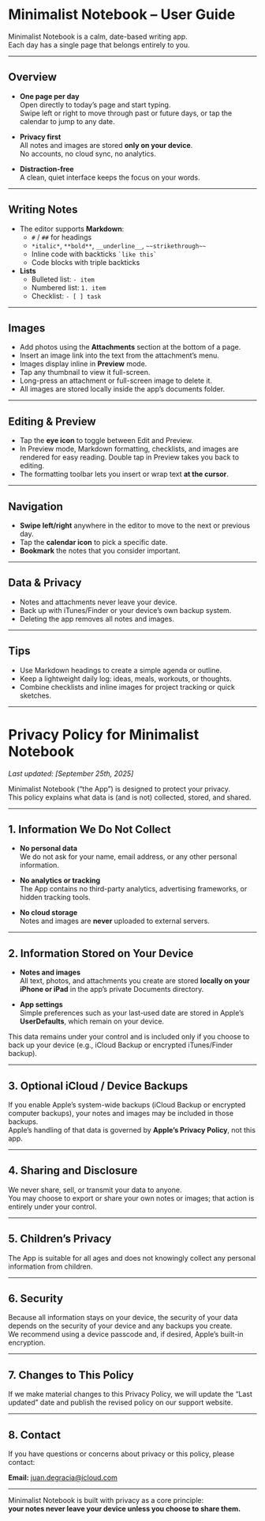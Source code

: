 # Minimalist Notebook – User Guide

Minimalist Notebook is a calm, date-based writing app.  
Each day has a single page that belongs entirely to you.

---

## Overview

- **One page per day**  
  Open directly to today’s page and start typing.  
  Swipe left or right to move through past or future days, or tap the calendar to jump to any date.

- **Privacy first**  
  All notes and images are stored **only on your device**.  
  No accounts, no cloud sync, no analytics.

- **Distraction-free**  
  A clean, quiet interface keeps the focus on your words.

---

## Writing Notes

- The editor supports **Markdown**:
  - `#` / `##` for headings  
  - `*italic*`, `**bold**`, `__underline__`, `~~strikethrough~~`  
  - Inline code with backticks `` `like this` ``  
  - Code blocks with triple backticks  
- **Lists**
  - Bulleted list: `- item`  
  - Numbered list: `1. item`  
  - Checklist: `- [ ] task`  

---

## Images

- Add photos using the **Attachments** section at the bottom of a page.
- Insert an image link into the text from the attachment’s menu.  
- Images display inline in **Preview** mode.  
- Tap any thumbnail to view it full-screen.  
- Long-press an attachment or full-screen image to delete it.  
- All images are stored locally inside the app’s documents folder.

---

## Editing & Preview

- Tap the **eye icon** to toggle between Edit and Preview.
- In Preview mode, Markdown formatting, checklists, and images are rendered for easy reading. Double tap in Preview takes you back to editing.
- The formatting toolbar lets you insert or wrap text **at the cursor**.

---

## Navigation

- **Swipe left/right** anywhere in the editor to move to the next or previous day.
- Tap the **calendar icon** to pick a specific date.
- **Bookmark** the notes that you consider important.

---

## Data & Privacy

- Notes and attachments never leave your device.
- Back up with iTunes/Finder or your device’s own backup system.
- Deleting the app removes all notes and images.

---

## Tips

- Use Markdown headings to create a simple agenda or outline.  
- Keep a lightweight daily log: ideas, meals, workouts, or thoughts.  
- Combine checklists and inline images for project tracking or quick sketches.

---

# Privacy Policy for Minimalist Notebook

_Last updated: [September 25th, 2025]_

Minimalist Notebook (“the App”) is designed to protect your privacy.  
This policy explains what data is (and is not) collected, stored, and shared.

---

## 1. Information We Do **Not** Collect

- **No personal data**  
  We do not ask for your name, email address, or any other personal information.

- **No analytics or tracking**  
  The App contains no third-party analytics, advertising frameworks, or hidden tracking tools.

- **No cloud storage**  
  Notes and images are **never** uploaded to external servers.

---

## 2. Information Stored on Your Device

- **Notes and images**  
  All text, photos, and attachments you create are stored **locally on your iPhone or iPad** in the app’s private Documents directory.

- **App settings**  
  Simple preferences such as your last-used date are stored in Apple’s **UserDefaults**, which remain on your device.

This data remains under your control and is included only if you choose to back up your device (e.g., iCloud Backup or encrypted iTunes/Finder backup).

---

## 3. Optional iCloud / Device Backups

If you enable Apple’s system-wide backups (iCloud Backup or encrypted computer backups), your notes and images may be included in those backups.  
Apple’s handling of that data is governed by **Apple’s Privacy Policy**, not this app.

---

## 4. Sharing and Disclosure

We never share, sell, or transmit your data to anyone.  
You may choose to export or share your own notes or images; that action is entirely under your control.

---

## 5. Children’s Privacy

The App is suitable for all ages and does not knowingly collect any personal information from children.

---

## 6. Security

Because all information stays on your device, the security of your data depends on the security of your device and any backups you create.  
We recommend using a device passcode and, if desired, Apple’s built-in encryption.

---

## 7. Changes to This Policy

If we make material changes to this Privacy Policy, we will update the “Last updated” date and publish the revised policy on our support website.

---

## 8. Contact

If you have questions or concerns about privacy or this policy, please contact:

**Email:** juan.degracia@icloud.com  

---

Minimalist Notebook is built with privacy as a core principle:  
**your notes never leave your device unless you choose to share them.**
